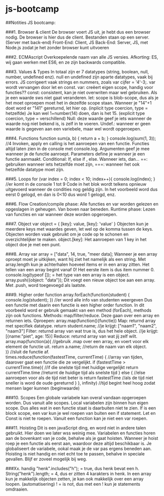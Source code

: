 # js-bootcamp

##Notities JS bootcamp:


###1. Browser & client
De browser voert JS uit, je hebt dus een browser nodig.
De browser is hier dus de client. Bestanden staan op een server. (Server met back-end)
Front-End: Client, JS
Back-End: Server, JS, met Node.js zodat je het zonder browser kunt uitvoeren


###2. ECMAscript
Overkoepelende naam van alle JS versies.
Afkorting: ES, wij gaan werken met ES6, en ze zijn backwards compatible.


###3. Values & Types
In totaal zijn er 7 datatypes (string, boolean, null, number, undefined enz).
null en undefined zijn aparte datatypes, vaak bij errors.
JS corrigeert vaak strings en nummers, zoals var cijfer = '4'-3;.
var wordt vervangen door let en const.
var: creëert eigen scope, handig voor functies??
const: consistent, kan je niet overwriten maar wel gebruiken. Als je een waarde sws niet gaat veranderen.
let: scope is blob-scope, dus als je het moet oproepen moet het in dezelfde scope staan.
Wanneer je "14"+1 doet word er "141" gereturnd, let hier op. (inplicit type coercion, type = hetzelfde)
Je kan wel 1+number(14) doen, dan is het 15. (explicit type coercion, type = verschillend)
Null: deze waarde geef je iets wanneer de waarde nog niet bekend is, is zelf in te voeren.
Undef.: wanneer er geen waarde is gegeven aan een variebele, maar wel wordt opgeroepen.


###4. Functions
function sum(a, b) {
	return a + b;
}
console.log(sum(1, 3));
//4
Invoken, apply en calling is het aanroepen van een functie.
Functies altijd laten zien in de console met console.log.
Argumenten geef je mee wanneer je de functie aanroept.
Parameters define je wanneer je een functie aanmaakt.
Conditional: If, else if , else. Wanneer iets, dan...
==: gebruiken wanneer iets hetzelfde moet zijn, ===: wanneer het ook hetzelfde datatype moet zijn.


###5. Loops
for (var index = 0; index < 10; index++){
	console.log(index);
}
//er komt in de console 1 tot 9
Code in het blok wordt telkens opnieuw uitgevoerd wanneer de condities nog geldig zijn.
In het voorbeeld word dus eerst 0 gelogd, en dan is 0<10 dus word 1 gelogd, enz.


###6. Flow
Creation/compile phase: Alle functies en var worden gelezen en opgeslagen in geheugen. Van boven naar beneden.
Runtime phase: Lezen van functies en var wanneer deze worden opgeroepen.


###7. Object
var object = {
	[key]: value,
	[key]: 'value'
}
Objecten kun je meerdere keys met waardes geven, let wel op de komma tussen de keys.
Objecten worden vaak gebruikt om je code op te schonen en overzichtelijker te maken.
object.[key]: Het aanroepen van 1 key in het object doe je met een punt.


###8. Array
var array = ["data", 14, true, "meer data];
Wanneer je een array oproept moet je uitkijken, want hij ziet het namelijk als een string.
Met array.length kun je achterhalen hoeveel items er in een array zitten.
Het tellen van een array begint vanaf 0! Het eerste item is dus item nummer 0.
console.log(typeof []); = het type van een array is een object.
array.push({object: "data"}); Dit voegt een nieuw object toe aan een array. Met .push, word toegevoegd als laatste.


###9. Higher order function
array.forEach(function(student) {
	console.log(student);
})
//er word alle info van studenten weergeven
Dus een functie met daarin een functie is een higher order function.
In dit voorbeeld word er gebruik gemaakt van een method (forEach), methods zijn ook functions.
Methods: map/filter/reduce. Deze gaan over een array en returnen iets. Oproepen: array.map(function(){functie})
Map: returnd array met specifiek datatype. return student.name; //je krijgt: ["naam1", "naam2", "naam3"]
Filter: returnd array van wat true is, dus het hele object.     //je krijgt: [{name:"piet", age: 15}]
Reduce: returnd array van wat jij zelf wilt.
array.map(function(a){		//gebruik .map over een array, en voert voor elk element de functie uit.
	return a.name;		//return de naam van elk object.					
)}				//sluit de functie af.							
times.reduce(function(fastestTime, currentTime) {	//array van tijden, daarover gaat een functie die ze vergelijkt.
	if (fastestTime > currentTime.time){		//if die snelste tijd met huidige vergelijkt
		return currentTime.time			//returnt de huidige tijd als snelste tijd
	} else {					//else aanroepen voor als de tijd niet beter is
		return fastestTime			//als de tijd niet sneller is word de oude gereturnd
	}
}, infinity)						//tijd begint heel hoog zodat mensen lager kunnen (beginwaarde)


###10. Scopes
Een globale variabele kan overal vandaan opgeroepen worden. Dus vanuit alle scopes.
Local variabelen zijn binnen hun eigen scope. Dus alles wat in een functie staat is daarbuiten niet te zien.
If is een block scope, een var kun je wel roepen van buiten een if statement. Let en Const is niet te roepen.
Vanuit een function kan je niet een var roepen.


###11. Hoisting
Dit is een javaScript ding, en word niet in andere talen gebruikt. Hier doen we later wss weinig mee.
Variabelen en functies horen aan de bovenkant van je code, behalve als je gaat hoisten.
Wanneer je hoist roep je een functie als eerst aan, waardoor deze altijd beschikbaar is.
Je globaliseert de variabele, ookal maak je de var pas ergens beneden aan.
Hoisting is niet handig en niet echt toe te passen, behalve in speciale gevallen. Blijf er zoveel mogelijk bij weg.


###Xx. handig
"henk".includes("h"); = true, dus henk bevat een h. 
String("henk").length; = 4, dus er zitten 4 karakters in henk.
In een array kun je makkelijk objecten zetten, je kan ook makkelijk over een array loopen. (automatisering)
! = is not, dus met een ! kun je statements omdraaien.
